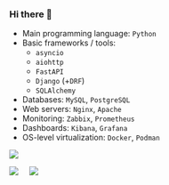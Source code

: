 ### Hi there 👋

* Main programming language: `Python`
* Basic frameworks / tools: 
  * `asyncio`
  * `aiohttp`
  * `FastAPI`
  * `Django` (+`DRF`)
  * `SQLAlchemy`
* Databases: `MySQL`, `PostgreSQL`
* Web servers: `Nginx`, `Apache`
* Monitoring: `Zabbix`, `Prometheus`
* Dashboards: `Kibana`, `Grafana`
* OS-level virtualization: `Docker`, `Podman`

![](https://github-profile-summary-cards.vercel.app/api/cards/profile-details?username=soltanoff&theme=monokai)

![](https://github-profile-summary-cards.vercel.app/api/cards/stats?username=soltanoff&theme=monokai)&nbsp;&nbsp;&nbsp;&nbsp;&nbsp;![](https://github-profile-summary-cards.vercel.app/api/cards/repos-per-language?username=soltanoff&theme=monokai)
